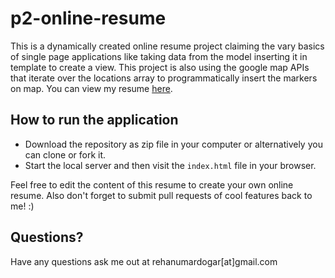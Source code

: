 # p2-online-resume

This is a dynamically created online resume project claiming the vary basics of single page applications like taking data from the model inserting it in template to create a view. This project is also using the google map APIs that iterate over the locations array to programmatically insert the markers on map. You can view my resume [here](https://rehanumar.github.io/p2-online-resume/index.html).

## How to run the application
- Download the repository as zip file in your computer or alternatively you can clone or fork it.
- Start the local server and then visit the `index.html` file in your browser.

Feel free to edit the content of this resume to create your own online resume. Also don't forget to submit pull requests of cool features back to me! :)

## Questions?
Have any questions ask me out at rehanumardogar[at]gmail.com
